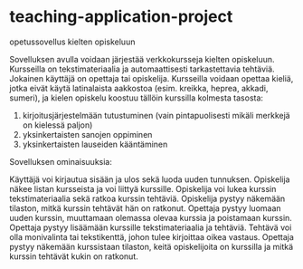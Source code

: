 # teaching-application-project
opetussovellus kielten opiskeluun

Sovelluksen avulla voidaan järjestää verkkokursseja kielten opiskeluun. Kursseilla on tekstimateriaalia ja automaattisesti tarkastettavia tehtäviä.
Jokainen käyttäjä on opettaja tai opiskelija. Kursseilla voidaan opettaa kieliä, jotka eivät käytä latinalaista aakkostoa (esim. kreikka, heprea, akkadi, sumeri),
ja kielen opiskelu koostuu tällöin kurssilla kolmesta tasosta: 
1. kirjoitusjärjestelmään tutustuminen (vain pintapuolisesti mikäli merkkejä on kielessä paljon)
2. yksinkertaisten sanojen oppiminen 
3. yksinkertaisten lauseiden kääntäminen


Sovelluksen ominaisuuksia:

Käyttäjä voi kirjautua sisään ja ulos sekä luoda uuden tunnuksen.
Opiskelija näkee listan kursseista ja voi liittyä kurssille.
Opiskelija voi lukea kurssin tekstimateriaalia sekä ratkoa kurssin tehtäviä.
Opiskelija pystyy näkemään tilaston, mitkä kurssin tehtävät hän on ratkonut.
Opettaja pystyy luomaan uuden kurssin, muuttamaan olemassa olevaa kurssia ja poistamaan kurssin.
Opettaja pystyy lisäämään kurssille tekstimateriaalia ja tehtäviä. Tehtävä voi olla monivalinta tai tekstikenttä, johon tulee kirjoittaa oikea vastaus.
Opettaja pystyy näkemään kurssistaan tilaston, keitä opiskelijoita on kurssilla ja mitkä kurssin tehtävät kukin on ratkonut.

